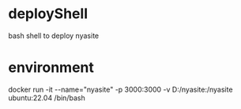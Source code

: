# deployShell
bash shell to deploy nyasite
# environment
docker run -it --name="nyasite" -p 3000:3000 -v D:/nyasite:/nyasite ubuntu:22.04 /bin/bash
